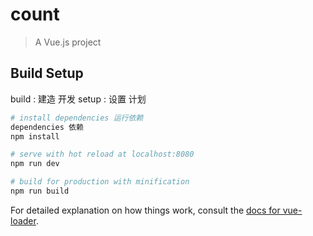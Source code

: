 # count

> A Vue.js project

## Build Setup
build : 建造 开发
setup : 设置 计划
``` bash
# install dependencies 运行依赖
dependencies 依赖
npm install

# serve with hot reload at localhost:8080
npm run dev

# build for production with minification
npm run build
```

For detailed explanation on how things work, consult the [docs for vue-loader](http://vuejs.github.io/vue-loader).
